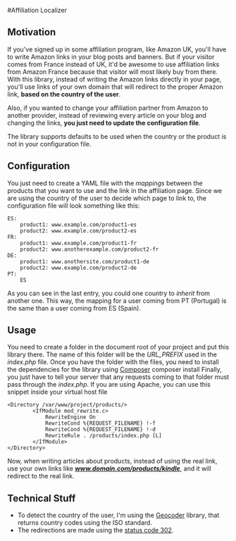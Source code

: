 #Affiliation Localizer
## Motivation
If you've signed up in some affiliation program, like Amazon UK, you'll have to write Amazon links in your blog posts and banners. But if your visitor comes from France instead of UK, it'd be awesome to use affiliation links from Amazon France because that visitor will most likely buy from there.
With this library, instead of writing the Amazon links directly in your page, you'll use links of your own domain that will redirect to the proper Amazon link, **based on the country of the user**.

Also, if you wanted to change your affiliation partner from Amazon to another provider, instead of reviewing every article on your blog and changing the links, **you just need to update the configuration file**.

The library supports defaults to be used when the country or the product is not in your configuration file.

## Configuration
You just need to create a YAML file with the *mappings* between the products that you want to use and the link in the affiliation page. Since we are using the country of the user to decide which page to link to, the configuration file will look something like this:

    ES:
        product1: www.example.com/product1-es
        product2: www.example.com/product2-es
    FR:
        product1: www.example.com/product1-fr
        product2: www.anotherexample.com/product2-fr
    DE:
        product1: www.anothersite.com/product1-de
        product2: www.example.com/product2-de
    PT:
        ES

As you can see in the last entry, you could one country to *inherit* from another one. This way, the mapping for a user coming from PT (Portugal) is the same than a user coming from ES (Spain).

## Usage
You need to create a folder in the document root of your project and put this library there. The name of this folder will be the *URL_PREFIX* used in the *index.php* file.
Once you have the folder with the files, you need to install the dependencies for the library using [Composer](http://getcomposer.org/ "Composer")
	composer install
Finally, you just have to tell your server that any requests coming to that folder must pass through the *index.php*. If you are using Apache, you can use this snippet inside your virtual host file

	<Directory /var/www/project/products/>
            <IfModule mod_rewrite.c>
                RewriteEngine On
                RewriteCond %{REQUEST_FILENAME} !-f
                RewriteCond %{REQUEST_FILENAME} !-d
                RewriteRule . /products/index.php [L]
            </IfModule>
    </Directory>

Now, when writing articles about products, instead of using the real link, use your own links like ***www.domain.com/products/kindle***, and it will redirect to the real link.

## Technical Stuff
- To detect the country of the user, I'm using the [Geocoder](http://geocoder-php.org/ "Geocoder") library, that returns country codes using the ISO standard.
- The redirections are made using the [status code 302](http://en.wikipedia.org/wiki/HTTP_302 "HTTP 302").